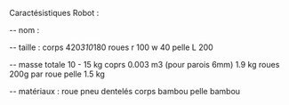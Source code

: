 Caractésistiques Robot :

-- nom : 

-- taille : 
	corps 420*310*180
	roues r 100 w 40 
	pelle L 200
	
-- masse totale 10 - 15 kg
	coprs 0.003 m3 (pour parois 6mm) 1.9 kg
	roues 200g par roue
	pelle 1.5 kg
	
-- matériaux :
	roue pneu dentelés
	corps bambou
	pelle bambou
